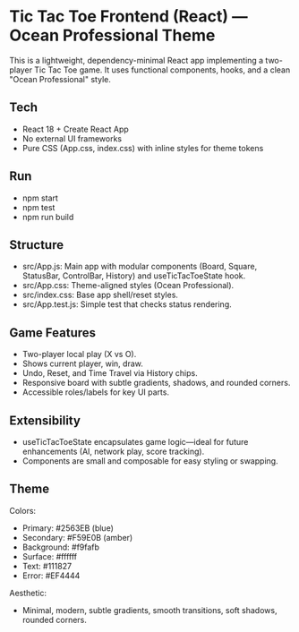# Tic Tac Toe Frontend (React) — Ocean Professional Theme

This is a lightweight, dependency-minimal React app implementing a two-player Tic Tac Toe game. It uses functional components, hooks, and a clean "Ocean Professional" style.

## Tech
- React 18 + Create React App
- No external UI frameworks
- Pure CSS (App.css, index.css) with inline styles for theme tokens

## Run
- npm start
- npm test
- npm run build

## Structure
- src/App.js: Main app with modular components (Board, Square, StatusBar, ControlBar, History) and useTicTacToeState hook.
- src/App.css: Theme-aligned styles (Ocean Professional).
- src/index.css: Base app shell/reset styles.
- src/App.test.js: Simple test that checks status rendering.

## Game Features
- Two-player local play (X vs O).
- Shows current player, win, draw.
- Undo, Reset, and Time Travel via History chips.
- Responsive board with subtle gradients, shadows, and rounded corners.
- Accessible roles/labels for key UI parts.

## Extensibility
- useTicTacToeState encapsulates game logic—ideal for future enhancements (AI, network play, score tracking).
- Components are small and composable for easy styling or swapping.

## Theme
Colors:
- Primary: #2563EB (blue)
- Secondary: #F59E0B (amber)
- Background: #f9fafb
- Surface: #ffffff
- Text: #111827
- Error: #EF4444

Aesthetic:
- Minimal, modern, subtle gradients, smooth transitions, soft shadows, rounded corners.
